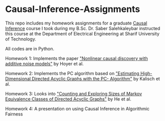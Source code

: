 # Causal-Inference-Assignments

This repo includes my homework assignments for a graduate [Causal Inference](http://sina.sharif.ir/~saleh/CI.pdf) course I took during my B.Sc. Dr. Saber Salehkaleybar instructed this course at the Department of Electrical Engineering at Sharif University of Technology.

All codes are in Python.

Homework 1: Implements the paper ["Nonlinear causal discovery with additive noise models"](https://dl.acm.org/doi/10.5555/2981780.2981866) by Hoyer et al.

Homework 2: Implements the PC algorithm based on ["Estimating High-Dimensional Directed Acyclic Graphs with the PC- Algorithm"](https://jmlr.csail.mit.edu/papers/volume8/kalisch07a/kalisch07a.pdf) by Kalisch et al.

Homework 3: Looks into ["Counting and Exploring Sizes of Markov Equivalence Classes of Directed Acyclic Graphs"](https://jmlr.csail.mit.edu/papers/volume16/he15a/he15a.pdf) by He et al.

Homework 4: A presentation on using Causal Inference in Algorithmic Fairness
